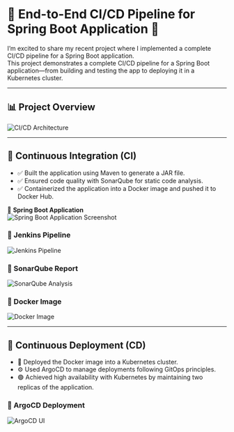 # 🚀 End-to-End CI/CD Pipeline for Spring Boot Application 🚀

I’m excited to share my recent project where I implemented a complete CI/CD pipeline for a Spring Boot application.  
This project demonstrates a complete CI/CD pipeline for a Spring Boot application—from building and testing the app to deploying it in a Kubernetes cluster.

---

## 📊 Project Overview

![CI/CD Architecture](./Screenshots/CICD.png)

---


## 🔹 Continuous Integration (CI)

- ✅ Built the application using Maven to generate a JAR file.
- ✅ Ensured code quality with SonarQube for static code analysis.
- ✅ Containerized the application into a Docker image and pushed it to Docker Hub.

📸 **Spring Boot Application**  
![Spring Boot Application Screenshot](./Screenshots/SpringbootApp.png)

### 📸 Jenkins Pipeline
![Jenkins Pipeline](./Screenshots/Jenkins.png)

### 📸 SonarQube Report
![SonarQube Analysis](./Screenshots/SonarQube.png)

### 📸 Docker Image
![Docker Image](./Screenshots/DockerHUb.png)

---

## 🔹 Continuous Deployment (CD)

- 🚀 Deployed the Docker image into a Kubernetes cluster.
- ⚙️ Used ArgoCD to manage deployments following GitOps principles.
- 🟢 Achieved high availability with Kubernetes by maintaining two replicas of the application.

### 📸 ArgoCD Deployment
![ArgoCD UI](./Screenshots/Argo-1.png)
